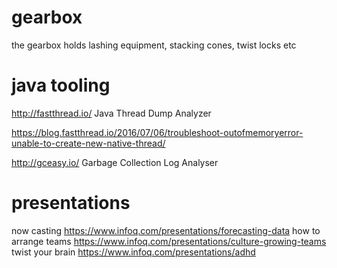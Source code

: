 # gearbox
the gearbox holds lashing equipment, stacking cones, twist locks etc


# java tooling

http://fastthread.io/
 Java Thread Dump Analyzer
 
https://blog.fastthread.io/2016/07/06/troubleshoot-outofmemoryerror-unable-to-create-new-native-thread/

http://gceasy.io/
 Garbage Collection Log Analyser
 


# presentations
now casting
https://www.infoq.com/presentations/forecasting-data
how to arrange teams
https://www.infoq.com/presentations/culture-growing-teams
twist your brain
https://www.infoq.com/presentations/adhd
